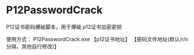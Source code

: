 # P12PasswordCrack

P12证书密码爆破脚本，用于爆破.p12证书加密密钥



使用方式：
P12PasswordCrack.exe 【p12证书地址】  【密码文件地址(默认/r/n分隔，其他自行修改)】
